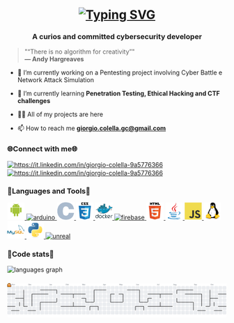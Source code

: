 <h1 align="center"><a href="https://git.io/typing-svg"><img src="https://readme-typing-svg.demolab.com?font=Quicksand&size=30&pause=500&color=2CF776&background=FFFFFF00&width=435&lines=Hi%2C+I'm+Giorgio+Colella%F0%9F%91%8B;Welcome+to+my+GitHub%F0%9F%92%BB%09" alt="Typing SVG" /></a></h1>
<h3 align="center">A curios and committed cybersecurity developer</h3>
<blockquote>
  "“There is no algorithm for creativity”"<br>
  <div align="left"><b>— Andy Hargreaves</b></div>
</blockquote>


- 🔭 I’m currently working on a Pentesting project involving Cyber Battle e Network Attack Simulation

- 🌱 I’m currently learning **Penetration Testing, Ethical Hacking and CTF challenges**

- 👨‍💻 All of my projects are here

- 📫 How to reach me **giorgio.colella.gc@gmail.com**

<h3 align="left">🌐Connect with me🌐</h3>
<p align="left">
<a href="https://linkedin.com/in/giorgio-colella-9a5776366" target="blank"><img align="center" src="https://raw.githubusercontent.com/rahuldkjain/github-profile-readme-generator/master/src/images/icons/Social/linked-in-alt.svg" alt="https://it.linkedin.com/in/giorgio-colella-9a5776366" height="30" width="40" /></a>
<a href="mailto:giorgio.colella.gc@gmail.com" target="blank"><img align="center" src="https://cdn-icons-png.flaticon.com/128/5968/5968534.png" alt="https://it.linkedin.com/in/giorgio-colella-9a5776366" height="30" width="40" /></a>
</p>

<h3 align="left">🎨Languages and Tools🎨</h3>
<p align="left"> <a href="https://developer.android.com" target="_blank" rel="noreferrer"> <img src="https://raw.githubusercontent.com/devicons/devicon/master/icons/android/android-original-wordmark.svg" alt="android" width="40" height="40"/> </a> <a href="https://www.arduino.cc/" target="_blank" rel="noreferrer"> <img src="https://cdn.worldvectorlogo.com/logos/arduino-1.svg" alt="arduino" width="40" height="40"/> </a> <a href="https://www.cprogramming.com/" target="_blank" rel="noreferrer"> <img src="https://raw.githubusercontent.com/devicons/devicon/master/icons/c/c-original.svg" alt="c" width="40" height="40"/> </a> <a href="https://www.w3schools.com/css/" target="_blank" rel="noreferrer"> <img src="https://raw.githubusercontent.com/devicons/devicon/master/icons/css3/css3-original-wordmark.svg" alt="css3" width="40" height="40"/> </a> <a href="https://www.docker.com/" target="_blank" rel="noreferrer"> <img src="https://raw.githubusercontent.com/devicons/devicon/master/icons/docker/docker-original-wordmark.svg" alt="docker" width="40" height="40"/> </a> <a href="https://firebase.google.com/" target="_blank" rel="noreferrer"> <img src="https://www.vectorlogo.zone/logos/firebase/firebase-icon.svg" alt="firebase" width="40" height="40"/> </a> <a href="https://www.w3.org/html/" target="_blank" rel="noreferrer"> <img src="https://raw.githubusercontent.com/devicons/devicon/master/icons/html5/html5-original-wordmark.svg" alt="html5" width="40" height="40"/> </a> <a href="https://www.java.com" target="_blank" rel="noreferrer"> <img src="https://raw.githubusercontent.com/devicons/devicon/master/icons/java/java-original.svg" alt="java" width="40" height="40"/> </a> <a href="https://developer.mozilla.org/en-US/docs/Web/JavaScript" target="_blank" rel="noreferrer"> <img src="https://raw.githubusercontent.com/devicons/devicon/master/icons/javascript/javascript-original.svg" alt="javascript" width="40" height="40"/> </a> <a href="https://www.linux.org/" target="_blank" rel="noreferrer"> <img src="https://raw.githubusercontent.com/devicons/devicon/master/icons/linux/linux-original.svg" alt="linux" width="40" height="40"/> </a> <a href="https://www.mysql.com/" target="_blank" rel="noreferrer"> <img src="https://raw.githubusercontent.com/devicons/devicon/master/icons/mysql/mysql-original-wordmark.svg" alt="mysql" width="40" height="40"/> </a> <a href="https://www.python.org" target="_blank" rel="noreferrer"> <img src="https://raw.githubusercontent.com/devicons/devicon/master/icons/python/python-original.svg" alt="python" width="40" height="40"/> </a> <a href="https://unrealengine.com/" target="_blank" rel="noreferrer"> <img src="https://raw.githubusercontent.com/kenangundogan/fontisto/036b7eca71aab1bef8e6a0518f7329f13ed62f6b/icons/svg/brand/unreal-engine.svg" alt="unreal" width="40" height="40"/> </a> </p>

<h3 align="left">🔦Code stats🔦</h3>
<div align="left">
  <img src="https://github-readme-stats.vercel.app/api/top-langs?username=giocolella&locale=en&hide_title=false&layout=compact&card_width=320&langs_count=5&theme=dracula&hide_border=false&order=2" height="150" alt="languages graph"  />
</div>

###

<picture>
  <source media="(prefers-color-scheme: dark)" srcset="https://raw.githubusercontent.com/giocolella/giocolella/output/pacman-contribution-graph-dark.svg">
  <source media="(prefers-color-scheme: light)" srcset="https://raw.githubusercontent.com/giocolella/giocolella/output/pacman-contribution-graph.svg">
  <img alt="pacman contribution graph" src="https://raw.githubusercontent.com/giocolella/giocolella/output/pacman-contribution-graph.svg">
</picture>
